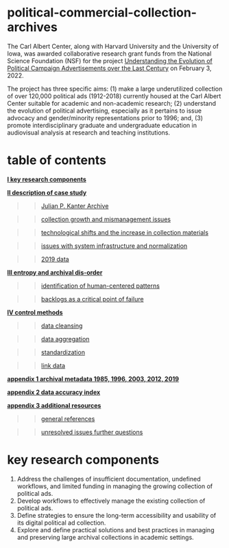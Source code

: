 # political-commercial-collection-archives


The Carl Albert Center, along with Harvard University and the University of Iowa, was awarded collaborative research grant funds from the National Science Foundation (NSF) for the project [Understanding the Evolution of Political Campaign Advertisements over the Last Century](https://s-lib024.lib.uiowa.edu/campaignvids/people.html) on February 3, 2022. ​

The project has three specific aims: (1) make a large underutilized collection of  over 120,000 political ads (1912-2018) currently housed at the Carl Albert Center suitable for academic and non-academic research; (2) understand the evolution of political advertising, especially as it pertains to issue advocacy and gender/minority representations prior to 1996; and, (3) promote interdisciplinary graduate and undergraduate education in audiovisual analysis at research and teaching institutions. ​


# table of contents


**[I key research components](#key-research-components)**

**[II description of case study](#description-of-case-study)**


>> [Julian P. Kanter Archive](#Julian-P-Kanter-Archive)

>> [collection growth and mismanagement issues](#collection-growth-and-mismanagement-issues)

>> [technological shifts and the increase in collection materials](#technological-shifts-and-increase-in-collection-materials)

>> [issues with system infrastructure and normalization](#issues-with-system-infrastructure-and-normalization)

>> [2019 data](#2019-data)

**[III entropy and archival dis-order](#entropy-and-archival-dis-order)**

>> [identification of human-centered patterns](#identification-of-human-centered-patterns)

>> [backlogs as a critical point of failure](#backlogs-as-a-critical-point-of-failure)


**[IV control methods](#control-methods)**

>> [data cleansing](#data-cleansing)

>> [data aggregation](#data-aggregation)

>> [standardization](#standardization)

>> [link data](#link-data)

**[appendix 1  archival metadata 1985, 1996, 2003, 2012, 2019](#appendix-1-archival-metadata-1985-1996-2003-2012-2019)**

**[appendix 2 data accuracy index](#appendix-2-data-accuracy-index)**

**[appendix 3 additional resources](#appendix-3-additional-resources)**

>> [general references](#general-references)

>> [unresolved issues further questions](#unresolved-issues-further-questions)



# key research components

1. Address the challenges of insufficient documentation, undefined workflows, and limited funding in managing the growing collection of political ads.
2. Develop workflows to effectively manage the existing collection of political ads.
3. Define strategies to ensure the long-term accessibility and usability of its digital political ad collection.
4. Explore and define practical solutions and best practices in managing and preserving large archival collections in academic settings.


